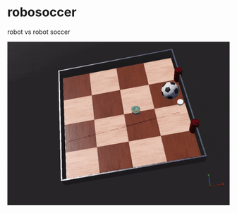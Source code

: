 # robosoccer
robot vs robot soccer

![](https://github.com/douglashuangg/robosoccer/blob/main/PurePursuit.gif)
